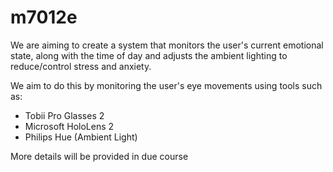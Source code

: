# m7012e

We are aiming to create a system that monitors the user's current emotional state, along with the time of day and adjusts the ambient lighting to reduce/control stress and anxiety.

We aim to do this by monitoring the user's eye movements using tools such as:
- Tobii Pro Glasses 2
- Microsoft HoloLens 2
- Philips Hue (Ambient Light)
 

More details will be provided in due course
